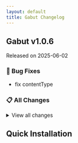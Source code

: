 ```yaml
---
layout: default
title: Gabut Changelog
---
```


## Gabut v1.0.6

Released on 2025-06-02

### 🐛 Bug Fixes

- fix contentType

### 📋 All Changes

<details>
<summary>View all changes</summary>

- fix contentType (d5a0a9a)
</details>

## Quick Installation


